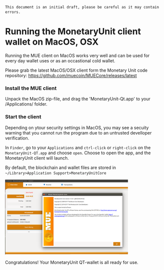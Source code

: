     This document is an initial draft, please be careful as it may contain errors.

# Running the MonetaryUnit client wallet on MacOS, OSX

Running the MUE client on MacOS works very well and can be used for every day wallet uses or as an occastional cold wallet.

Please grab the latest MacOS/OSX client form the Monetary Unit code repository: https://github.com/muecoin/MUECore/releases/latest

### Install the MUE client

Unpack the MacOS zip-file, and drag the 'MonetaryUnit-Qt.app' to your /Applications/ folder.
    

### Start the client

Depending on ytour security settings in MacOS, you may see a secuity warning that you cannot run the program due to an untrusted develloper verification.

In `Finder`, go to your `Applications` and `ctrl-click` or `right-click` on the `MonetaryUnit-QT.app` and choose `open`. Choose to open the app, and the MonetaryUnit client will launch.    

By default, the blockchain and wallet files are stored in `~/Library>Application Support>MonetaryUnitCore`


<a href="Images/ubuntu-mue-qt.png"><img src="Images/ubuntu-mue-qt.png" width="400" ></a>

Congratulations! Your MonetaryUnit QT-wallet is all ready for use.
